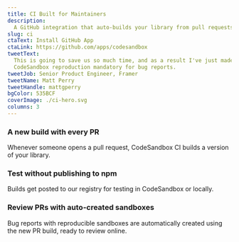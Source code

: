 ```yaml
---
title: CI Built for Maintainers
description:
  A GitHub integration that auto-builds your library⁠ from pull requests.
slug: ci
ctaText: Install GitHub App
ctaLink: https://github.com/apps/codesandbox
tweetText:
  This is going to save us so much time, and as a result I've just made a
  CodeSandbox reproduction mandatory for bug reports.
tweetJob: Senior Product Engineer, Framer
tweetName: Matt Perry
tweetHandle: mattgperry
bgColor: 535BCF
coverImage: ./ci-hero.svg
columns: 3
---
```


<div>

### A new build with every PR

Whenever someone opens a pull request, CodeSandbox CI builds a version of your
library.

</div>

<div>

### Test without publishing to npm

Builds get posted to our registry for testing in CodeSandbox or locally⁠.

</div>

<div>

### Review PRs with auto-created sandboxes

Bug reports with reproducible sandboxes are automatically created using the new
PR build, ready to review online.

</div>
